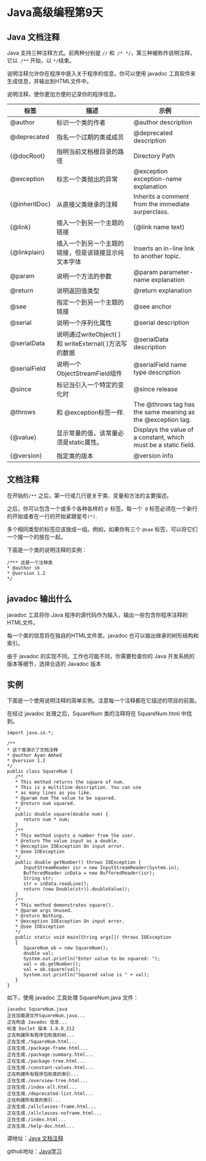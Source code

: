 # Java高级编程第9天
## Java 文档注释

Java 支持三种注释方式。前两种分别是 `//` 和` /* */`，第三种被称作说明注释，它以` /**` 开始，以 `*/`结束。

说明注释允许你在程序中嵌入关于程序的信息。你可以使用 javadoc 工具软件来生成信息，并输出到HTML文件中。

说明注释，使你更加方便的记录你的程序信息。


| 标签  | 描述  | 示例  | 
| ------ | ------ | ------ |
|@author	|标识一个类的作者	| @author description|
|@deprecated|指名一个过期的类或成员| @deprecated description|
|{@docRoot}	|指明当前文档根目录的路径| Directory Path|
|@exception	|标志一个类抛出的异常| @exception exception-name explanation|
|{@inheritDoc}	|从直接父类继承的注释|Inherits a comment from the immediate surperclass.|
|{@link}	|插入一个到另一个主题的链接|{@link name text}|
|{@linkplain}	|插入一个到另一个主题的链接，但是该链接显示纯文本字体| Inserts an in-line link to another topic.|
|@param|说明一个方法的参数| @param parameter-name explanation|
|@return	|说明返回值类型|@return explanation|
|@see	|指定一个到另一个主题的链接	| @see anchor|
|@serial	|说明一个序列化属性| @serial description|
|@serialData|说明通过writeObject( ) 和 writeExternal( )方法写的数据| @serialData description|
|@serialField|说明一个ObjectStreamField组件| @serialField name type description|
|@since|标记当引入一个特定的变化时|@since release|
|@throws	|和 @exception标签一样.| The @throws tag has the same meaning as the @exception tag.|
|{@value}|显示常量的值，该常量必须是static属性。|Displays the value of a constant, which must be a static field.|
|{@version}|指定类的版本|@version info|

## 文档注释

在开始的`/**` 之后，第一行或几行是关于类、变量和方法的主要描述。

之后，你可以包含一个或多个各种各样的 `@ `标签。每一个` @` 标签必须在一个新行的开始或者在一行的开始紧跟星号`(*)`.

多个相同类型的标签应该放成一组。例如，如果你有三个 `@see` 标签，可以将它们一个接一个的放在一起。

下面是一个类的说明注释的实例：
```
/*** 这是一个注释类
* @author sk
* @version 1.2
*/
```
## javadoc 输出什么
javadoc 工具将你 Java 程序的源代码作为输入，输出一些包含你程序注释的HTML文件。

每一个类的信息将在独自的HTML文件里。javadoc 也可以输出继承的树形结构和索引。

由于 javadoc 的实现不同，工作也可能不同，你需要检查你的 Java 开发系统的版本等细节，选择合适的 Javadoc 版本

## 实例

下面是一个使用说明注释的简单实例。注意每一个注释都在它描述的项目的前面。

在经过 javadoc 处理之后，SquareNum 类的注释将在 SquareNum.html 中找到。

```
import java.io.*;
 
/**
* 这个类演示了文档注释
* @author Ayan Amhed
* @version 1.2
*/
public class SquareNum {
   /**
   * This method returns the square of num.
   * This is a multiline description. You can use
   * as many lines as you like.
   * @param num The value to be squared.
   * @return num squared.
   */
   public double square(double num) {
      return num * num;
   }
   /**
   * This method inputs a number from the user.
   * @return The value input as a double.
   * @exception IOException On input error.
   * @see IOException
   */
   public double getNumber() throws IOException {
      InputStreamReader isr = new InputStreamReader(System.in);
      BufferedReader inData = new BufferedReader(isr);
      String str;
      str = inData.readLine();
      return (new Double(str)).doubleValue();
   }
   /**
   * This method demonstrates square().
   * @param args Unused.
   * @return Nothing.
   * @exception IOException On input error.
   * @see IOException
   */
   public static void main(String args[]) throws IOException
   {
      SquareNum ob = new SquareNum();
      double val;
      System.out.println("Enter value to be squared: ");
      val = ob.getNumber();
      val = ob.square(val);
      System.out.println("Squared value is " + val);
   }
}
```
如下，使用 javadoc 工具处理 SquareNum.java 文件：

```
javadoc SquareNum.java
正在加载源文件SquareNum.java...
正在构造 Javadoc 信息...
标准 Doclet 版本 1.8.0_212
正在构建所有程序包和类的树...
正在生成./SquareNum.html...
正在生成./package-frame.html...
正在生成./package-summary.html...
正在生成./package-tree.html...
正在生成./constant-values.html...
正在构建所有程序包和类的索引...
正在生成./overview-tree.html...
正在生成./index-all.html...
正在生成./deprecated-list.html...
正在构建所有类的索引...
正在生成./allclasses-frame.html...
正在生成./allclasses-noframe.html...
正在生成./index.html...
正在生成./help-doc.html...
```

源地址：[Java 文档注释](https://www.runoob.com/java/java-documentation.html)

github地址：[Java学习](https://github.com/shaveKevin/SKJAVALearning)
 
		
 
		


		


		
	





